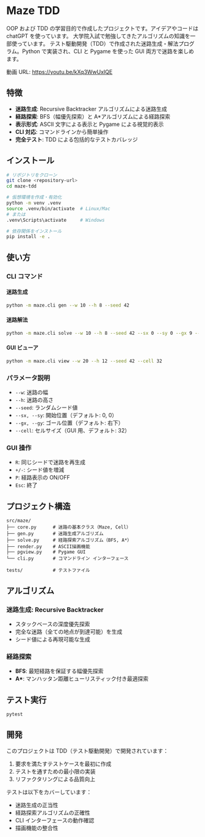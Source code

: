 # Maze TDD

OOP および TDD の学習目的で作成したプロジェクトです。アイデアやコードは chatGPT を使っています。
大学院入試で勉強してきたアルゴリズムの知識を一部使っています。
テスト駆動開発（TDD）で作成された迷路生成・解法プログラム。Python で実装され、CLI と Pygame を使った GUI 両方で迷路を楽しめます。

動画 URL: https://youtu.be/kXq3WwUxIQE

## 特徴

- **迷路生成**: Recursive Backtracker アルゴリズムによる迷路生成
- **経路探索**: BFS（幅優先探索）と A\*アルゴリズムによる経路探索
- **表示形式**: ASCII 文字による表示と Pygame による視覚的表示
- **CLI 対応**: コマンドラインから簡単操作
- **完全テスト**: TDD による包括的なテストカバレッジ

## インストール

```bash
# リポジトリをクローン
git clone <repository-url>
cd maze-tdd

# 仮想環境を作成・有効化
python -m venv .venv
source .venv/bin/activate  # Linux/Mac
# または
.venv\Scripts\activate     # Windows

# 依存関係をインストール
pip install -e .
```

## 使い方

### CLI コマンド

#### 迷路生成

```bash
python -m maze.cli gen --w 10 --h 8 --seed 42
```

#### 迷路解法

```bash
python -m maze.cli solve --w 10 --h 8 --seed 42 --sx 0 --sy 0 --gx 9 --gy 7
```

#### GUI ビューア

```bash
python -m maze.cli view --w 20 --h 12 --seed 42 --cell 32
```

### パラメータ説明

- `--w`: 迷路の幅
- `--h`: 迷路の高さ
- `--seed`: ランダムシード値
- `--sx, --sy`: 開始位置（デフォルト: 0, 0）
- `--gx, --gy`: ゴール位置（デフォルト: 右下）
- `--cell`: セルサイズ（GUI 用、デフォルト: 32）

### GUI 操作

- `R`: 同じシードで迷路を再生成
- `+/-`: シード値を増減
- `P`: 経路表示の ON/OFF
- `Esc`: 終了

## プロジェクト構造

```
src/maze/
├── core.py      # 迷路の基本クラス（Maze, Cell）
├── gen.py       # 迷路生成アルゴリズム
├── solve.py     # 経路探索アルゴリズム（BFS, A*）
├── render.py    # ASCII描画機能
├── pgview.py    # Pygame GUI
└── cli.py       # コマンドライン インターフェース

tests/           # テストファイル
```

## アルゴリズム

### 迷路生成: Recursive Backtracker

- スタックベースの深度優先探索
- 完全な迷路（全ての地点が到達可能）を生成
- シード値による再現可能な生成

### 経路探索

- **BFS**: 最短経路を保証する幅優先探索
- **A\***: マンハッタン距離ヒューリスティック付き最適探索

## テスト実行

```bash
pytest
```

## 開発

このプロジェクトは TDD（テスト駆動開発）で開発されています：

1. 要求を満たすテストケースを最初に作成
2. テストを通すための最小限の実装
3. リファクタリングによる品質向上

テストは以下をカバーしています：

- 迷路生成の正当性
- 経路探索アルゴリズムの正確性
- CLI インターフェースの動作確認
- 描画機能の整合性
